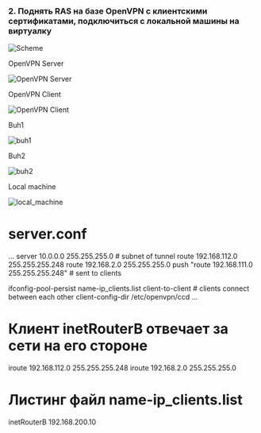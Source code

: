 ### 2. Поднять RAS на базе OpenVPN с клиентскими сертификатами, подключиться с локальной машины на виртуалку

![Scheme](https://github.com/kyourselfer/OTUS_LinuxAdmin201804/blob/master/lesson11_vpn/2/schem.jpeg)
                                                           
OpenVPN Server

![OpenVPN Server](https://github.com/kyourselfer/OTUS_LinuxAdmin201804/blob/master/lesson11_vpn/2/ovpn_server.gif)

OpenVPN Client

![OpenVPN Client](https://github.com/kyourselfer/OTUS_LinuxAdmin201804/blob/master/lesson11_vpn/2/ovpn_client.gif)

Buh1

![buh1](https://github.com/kyourselfer/OTUS_LinuxAdmin201804/blob/master/lesson11_vpn/2/buh1.gif)

Buh2

![buh2](https://github.com/kyourselfer/OTUS_LinuxAdmin201804/blob/master/lesson11_vpn/2/buh2.gif)

Local machine

![local_machine](https://github.com/kyourselfer/OTUS_LinuxAdmin201804/blob/master/lesson11_vpn/2/local_machine.gif)

# server.conf
...
server 10.0.0.0 255.255.255.0 # subnet of tunnel
route 192.168.112.0 255.255.255.248
route 192.168.2.0 255.255.255.0
push "route 192.168.111.0 255.255.255.248" # sent to clients

ifconfig-pool-persist name-ip_clients.list
client-to-client # clients connect between each other
client-config-dir /etc/openvpn/ccd
...
# Клиент inetRouterB отвечает за сети на его стороне
iroute 192.168.112.0 255.255.255.248
iroute 192.168.2.0 255.255.255.0
# Листинг файл name-ip_clients.list
inetRouterB 192.168.200.10
